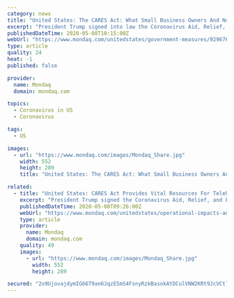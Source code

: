 ```yaml
---
category: news
title: "United States: The CARES Act: What Small Business Owners And Not-For-Profit Organizations Need To Know"
excerpt: "President Trump signed into law the Coronavirus Aid, Relief, and Economic Security Act (H.R. 748) (the \"CARES Act\")."
publishedDateTime: 2020-05-08T10:15:00Z
webUrl: "https://www.mondaq.com/unitedstates/government-measures/929676/the-cares-act-what-small-business-owners-and-not-for-profit-organizations-need-to-know"
type: article
quality: 24
heat: -1
published: false

provider:
  name: Mondaq
  domain: mondaq.com

topics:
  - Coronavirus in US
  - Coronavirus

tags:
  - US

images:
  - url: "https://www.mondaq.com/images/Mondaq_Share.jpg"
    width: 552
    height: 289
    title: "United States: The CARES Act: What Small Business Owners And Not-For-Profit Organizations Need To Know"

related:
  - title: "United States: CARES Act Provides Vital Resources For Telehealth To Combat COVID-19"
    excerpt: "President Trump signed the Coronavirus Aid, Relief, and Economic Security Act (\"the CARES Act\") into law. In addition to providing direct payments to Americans, buttressing unemployment benefits, and facilitating aid to struggling corporations and small businesses,"
    publishedDateTime: 2020-05-08T09:26:00Z
    webUrl: "https://www.mondaq.com/unitedstates/operational-impacts-and-strategy/929856/cares-act-provides-vital-resources-for-telehealth-to-combat-covid-19"
    type: article
    provider:
      name: Mondaq
      domain: mondaq.com
    quality: 49
    images:
      - url: "https://www.mondaq.com/images/Mondaq_Share.jpg"
        width: 552
        height: 289

secured: "2o9UjovajdymIG66T9an6JqzE5mS4FsnyRzkBasokAtDCulVNW2KRt9JcVCtlG/Bm4F9mSoMsbU9HHRPnBU32/1XvNLdHT1crjKyyu+UVhqwj9PGJ02rC/6lWo4ML59Pot9ky+mQqFKmmkeLKRvGI12sRcsUAnQGLZNazm8x+Qza4Z9mOAa9I+txdB+ol7CN5t8NFUvAq34Eg4bNPtbYuU2Me8EYFwmfjFxV4exhVXc1hFQy2xxRy+sVxQguPQgPerSVYzyVQtrjJE7cxB1+f7BgvQeEA46eE+mw7+yZ4aD77tBreMy1InwmetPsRjyy2QLSzwZwmnc5MwLg8yG8F/y7Io0aAZjdle1laPCnWEo3lXVq5SpZZm27txNQ5WGdofLy8X+IVY98EFxBh6JhbSGYJ1ESFbIbo0lnS1cdonP5BQj4W6MeBhvvHJYEfmVA6rEdKY4Xx12LkCAExtRVwMhUxn4XThqAyrfE32ZGNKA=;i3Et8rJOzIAqo7Sy80bg8w=="
---
```


